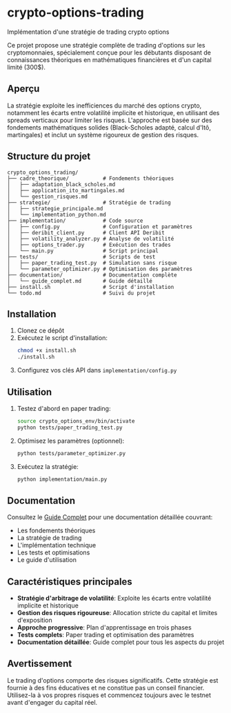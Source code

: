 # crypto-options-trading
Implémentation d'une stratégie de trading crypto options



Ce projet propose une stratégie complète de trading d'options sur les cryptomonnaies, spécialement conçue pour les débutants disposant de connaissances théoriques en mathématiques financières et d'un capital limité (300$).

## Aperçu

La stratégie exploite les inefficiences du marché des options crypto, notamment les écarts entre volatilité implicite et historique, en utilisant des spreads verticaux pour limiter les risques. L'approche est basée sur des fondements mathématiques solides (Black-Scholes adapté, calcul d'Itô, martingales) et inclut un système rigoureux de gestion des risques.

## Structure du projet

```
crypto_options_trading/
├── cadre_theorique/           # Fondements théoriques
│   ├── adaptation_black_scholes.md
│   ├── application_ito_martingales.md
│   └── gestion_risques.md
├── strategie/                 # Stratégie de trading
│   ├── strategie_principale.md
│   └── implementation_python.md
├── implementation/            # Code source
│   ├── config.py              # Configuration et paramètres
│   ├── deribit_client.py      # Client API Deribit
│   ├── volatility_analyzer.py # Analyse de volatilité
│   ├── options_trader.py      # Exécution des trades
│   └── main.py                # Script principal
├── tests/                     # Scripts de test
│   ├── paper_trading_test.py  # Simulation sans risque
│   └── parameter_optimizer.py # Optimisation des paramètres
├── documentation/             # Documentation complète
│   └── guide_complet.md       # Guide détaillé
├── install.sh                 # Script d'installation
└── todo.md                    # Suivi du projet
```

## Installation

1. Clonez ce dépôt
2. Exécutez le script d'installation:
   ```bash
   chmod +x install.sh
   ./install.sh
   ```
3. Configurez vos clés API dans `implementation/config.py`

## Utilisation

1. Testez d'abord en paper trading:
   ```bash
   source crypto_options_env/bin/activate
   python tests/paper_trading_test.py
   ```

2. Optimisez les paramètres (optionnel):
   ```bash
   python tests/parameter_optimizer.py
   ```

3. Exécutez la stratégie:
   ```bash
   python implementation/main.py
   ```

## Documentation

Consultez le [Guide Complet](documentation/guide_complet.md) pour une documentation détaillée couvrant:
- Les fondements théoriques
- La stratégie de trading
- L'implémentation technique
- Les tests et optimisations
- Le guide d'utilisation

## Caractéristiques principales

- **Stratégie d'arbitrage de volatilité**: Exploite les écarts entre volatilité implicite et historique
- **Gestion des risques rigoureuse**: Allocation stricte du capital et limites d'exposition
- **Approche progressive**: Plan d'apprentissage en trois phases
- **Tests complets**: Paper trading et optimisation des paramètres
- **Documentation détaillée**: Guide complet pour tous les aspects du projet

## Avertissement

Le trading d'options comporte des risques significatifs. Cette stratégie est fournie à des fins éducatives et ne constitue pas un conseil financier. Utilisez-la à vos propres risques et commencez toujours avec le testnet avant d'engager du capital réel.
